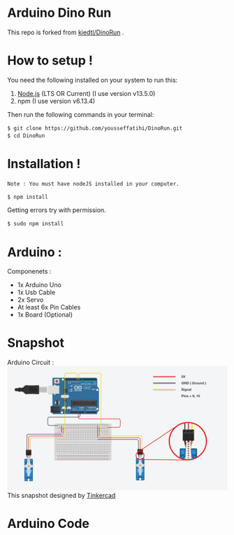 # Arduino Dino Run

This repo is forked from [kiedtl/DinoRun](https://github.com/kiedtl/DinoRun) .

# How to setup !

You need the following installed on your system to run this:

 1. [Node.js](https://nodejs.org/en/) (LTS OR Current) (I use version v13.5.0)
 2. npm (I use version v6.13.4)

Then run the following commands in your terminal:


```sh
$ git clone https://github.com/yousseffatihi/DinoRun.git
$ cd DinoRun
```

# Installation !
`Note : You must have nodeJS installed in your computer.`

```sh
$ npm install
```
Getting errors try with permission.
```sh
$ sudo npm install
```

# Arduino :

Componenets :
  - 1x Arduino Uno
  - 1x Usb Cable
  - 2x Servo
  - At least 6x Pin Cables
  - 1x Board (Optional)

# Snapshot

Arduino Circuit : 
![](Circuit.png)
This snapshot designed by [Tinkercad](https://www.tinkercad.com/things/8aU1buNOmLk)

# Arduino Code
